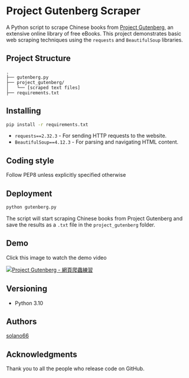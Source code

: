 # Project Gutenberg Scraper

A Python script to scrape Chinese books from [Project Gutenberg](https://www.gutenberg.org), an extensive online library of free eBooks. This project demonstrates basic web scraping techniques using the `requests` and `BeautifulSoup` libraries.

## Project Structure
```
.
├── gutenberg.py
├── project_gutenberg/
│   └── [scraped text files]
├── requirements.txt
```

## Installing
   ```bash
   pip install -r requirements.txt
   ```
- `requests==2.32.3` - For sending HTTP requests to the website.
- `BeautifulSoup==4.12.3` - For parsing and navigating HTML content.

## Coding style
Follow PEP8 unless explicitly specified otherwise

## Deployment
   ```bash
   python gutenberg.py
   ```
The script will start scraping Chinese books from Project Gutenberg and save the results as a `.txt` file in the `project_gutenberg` folder.

## Demo
Click this image to watch the demo video

[![Project Gutenberg - 網頁爬蟲練習](https://img.youtube.com/vi/_mD591UNjw8/0.jpg)](https://www.youtube.com/watch?v=_mD591UNjw8)


## Versioning
- Python 3.10

## Authors
[solano66](https://github.com/solano66)

## Acknowledgments
Thank you to all the people who release code on GitHub.

